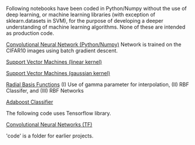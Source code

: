 Following notebooks have been coded in Python/Numpy without the use of deep learning, or machine learning libraries (with exception of sklearn.datasets in SVM), for the purpose of developing a deeper understanding of machine learning algorithms. None of these are intended as production code. 

[Convolutional Neural Network (Python/Numpy)](https://github.com/peterco877/datascience/blob/master/convolutional_nets_NumPy.ipynb) Network is trained on the CIFAR10 images using batch gradient descent. 

[Support Vector Machines (linear kernel)](https://github.com/peterco877/datascience/blob/master/SVM.ipynb)  

[Support Vector Machines (gaussian kernel)](https://github.com/peterco877/datascience/blob/master/SVM_RBF.ipynb) 

[Radial Basis Functions](https://github.com/peterco877/datascience/blob/master/RBF.ipynb) (I) Use of gamma parameter for interpolation, (II) RBF Classifer, and (III) RBF Networks

[Adaboost Classifier](https://github.com/peterco877/datascience/blob/master/AdaBoost_algorithm.ipynb)  

The following code uses Tensorflow library.

[Convolutional Neural Networks (TF)](https://github.com/peterco877/datascience/blob/master/convolutional_nets_TF.ipynb)

'code' is a folder for earlier projects.










 